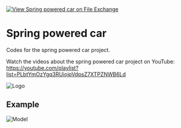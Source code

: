 [![View Spring powered car on File Exchange](https://www.mathworks.com/matlabcentral/images/matlab-file-exchange.svg)](https://www.mathworks.com/matlabcentral/fileexchange/94245-spring-powered-car)
# Spring powered car
Codes for the spring powered car project.

Watch the videos about the spring powered car project on YouTube: https://youtube.com/playlist?list=PLbtYmOzYgq3RUiojpVdpsZ7XTPZNWB6Ld

![Logo](https://www.mathworks.com/matlabcentral/mlc-downloads/downloads/09423c4d-9996-489a-94ff-0a538e4a0d11/de5763b8-d0bc-4af3-af4c-9590731ee620/images/1623963626.jpg)

## Example

![Model](https://www.dropbox.com/s/8hy5o8krakgwmh1/spring_powered_car_results.png?raw=1)
